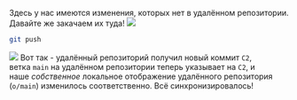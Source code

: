 Здесь у нас имеются изменения, которых нет в удалённом репозитории. Давайте же закачаем их туда!
![](Pasted%20image%2020230609153809.png)
```bash
git push
```
![](Pasted%20image%2020230609153905.png)
Вот так - удалённый репозиторий получил новый коммит `C2`, ветка `main` на удалённом репозитории теперь указывает на `C2`, и наше _собственное_ локальное отображение удалённого репозитория (`o/main`) изменилось соответственно. Всё синхронизировалось!
